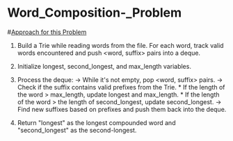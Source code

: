 # Word_Composition-_Problem

#[Approach for this Problem](https://github.com/prahlad2000/Word_Composition-_Problem/blob/main/ImpledgeOA.cpp)

1. Build a Trie while reading words from the file. For each word, track valid words encountered and push <word, suffix> pairs into a deque.

2. Initialize longest, second_longest, and max_length variables.
3. Process the deque:
    -> While it's not empty, pop <word, suffix> pairs.
    -> Check if the suffix contains valid prefixes from the Trie.
          * If the length of the word > max_length, update longest and max_length.
          * If the length of the word > the length of second_longest, update second_longest.
    -> Find new suffixes based on prefixes and push them back into the deque.
4. Return "longest" as the longest compounded word and "second_longest" as the second-longest.





